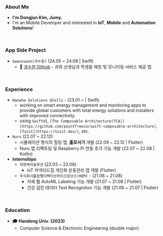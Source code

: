### About Me
- **I'm Dongjun Kim, Jumy.**
- I'm an Mobile Developer and interested in **IoT**, **Mobile** and **Automation Solutions**!
<br>

### App Side Project
- `Gwansuwon(과수원)` (24.05 ~ 24.08 | Swift)
  - 📱 [과수원 Github](https://github.com/prography-team8/gwasuwon-ios) - 과외 선생님과 학생을 매칭 및 모니터링 서비스 제공 앱
<br>

### Experience
- `Hanwha Solutions QCells` - (23.01 ~  | Swift)
  - working on smart energy management and monitoring apps to provide global customers with total energy solutions and installers with improved connectivity.
  - using `SwiftUI`, `[The Composable Architecture(TCA)](https://github.com/pointfreeco/swift-composable-architecture)`, `[Tuist](https://tuist.dev/)`, etc.
- `Nuru` (22.07 ~ 22.12)
  - 시뮬레이션 형식의 힐링 앱, **홀로서기** 개발 (22.09 ~ 22.12 | Flutter)
  - Nuru 앱 리팩토링 및 Raspberry Pi 연동 추가 기능 개발 (22.07 ~ 22.08 | Kotlin)
- **Internships**
  - `피엔케이솔루션` (22.03 ~ 22.06)
    - IoT 커넥티드짐 개인화 운동관리 앱 개발 (Flutter)
  - `주식회사홀잡펠이펙티브마이크로브스(HEM)` - (21.06 ~ 21.08)
    - 자체 웹 AutoML Labeling 기능 개발 (21.07 ~ 21.08 | Flutter)
    - 건강 검진 데이터 Text Recognition 기능 개발 (21.06 ~ 21.07 | Flutter)
<br>

### Education
- **🎓 Handong Univ. (2023)**
  - Computer Science & Electronic Engineering (double major)
<br>
